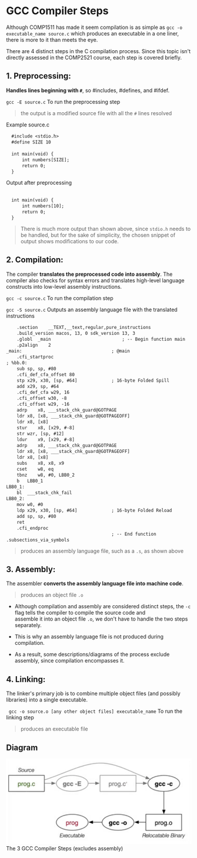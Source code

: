 # GCC Compiler Steps

Although COMP1511 has made it seem compilation is as simple as `gcc -o executable_name source.c` which produces an executable in a one liner, there is more to it than meets the eye.

There are 4 distinct steps in the C compilation process. Since this topic isn't directly assessed in the COMP2521 course, each step is covered briefly. 

## 1. Preprocessing:

   **Handles lines beginning with `#`**, so #includes, #defines, and #ifdef. 

` gcc -E source.c ` To run the preprocessing step

> the output is a modified source file with all the `#` lines resolved

Example source.c
```
  #include <stdio.h>
  #define SIZE 10

  int main(void) {
      int numbers[SIZE];
  	  return 0;
  }
```

Output after preprocessing
```

  int main(void) {
      int numbers[10];
      return 0;
  }

```
> There is much more output than shown above, since `stdio.h` needs to be handled, but for the sake of simplicity, the chosen snippet of output shows modifications to our code.

## 2. Compilation:

   The compiler **translates the preprocessed code into assembly**. The compiler also checks for syntax errors
   and translates high-level language constructs into low-level assembly instructions.

` gcc -c source.c ` To run the compilation step 

` gcc -S source.c ` Outputs an assembly language file with the translated instructions 

```
	.section	__TEXT,__text,regular,pure_instructions
	.build_version macos, 13, 0	sdk_version 13, 3
	.globl	_main                           ; -- Begin function main
	.p2align	2
_main:                                  ; @main
	.cfi_startproc
; %bb.0:
	sub	sp, sp, #80
	.cfi_def_cfa_offset 80
	stp	x29, x30, [sp, #64]             ; 16-byte Folded Spill
	add	x29, sp, #64
	.cfi_def_cfa w29, 16
	.cfi_offset w30, -8
	.cfi_offset w29, -16
	adrp	x8, ___stack_chk_guard@GOTPAGE
	ldr	x8, [x8, ___stack_chk_guard@GOTPAGEOFF]
	ldr	x8, [x8]
	stur	x8, [x29, #-8]
	str	wzr, [sp, #12]
	ldur	x9, [x29, #-8]
	adrp	x8, ___stack_chk_guard@GOTPAGE
	ldr	x8, [x8, ___stack_chk_guard@GOTPAGEOFF]
	ldr	x8, [x8]
	subs	x8, x8, x9
	cset	w8, eq
	tbnz	w8, #0, LBB0_2
	b	LBB0_1
LBB0_1:
	bl	___stack_chk_fail
LBB0_2:
	mov	w0, #0
	ldp	x29, x30, [sp, #64]             ; 16-byte Folded Reload
	add	sp, sp, #80
	ret
	.cfi_endproc
                                        ; -- End function
.subsections_via_symbols

```
> produces an assembly language file, such as a `.s`, as shown above

## 3. Assembly: 

  The assembler **converts the assembly language file into machine code**.

> produces an object file `.o`

- Although compilation and assembly are considered distinct steps, the `-c` flag tells the compiler to compile the source code and      
  assemble it into an object file `.o`, we don't have to handle the two steps separately.

- This is why an assembly language file is not produced during compilation.

- As a result, some descriptions/diagrams of the process exclude assembly, since compilation encompasses it. 

## 4. Linking:

The linker's primary job is to combine multiple object files (and possibly libraries) into a single executable.

` gcc -o source.o [any other object files] executable_name` To run the linking step 

> produces an executable file

## Diagram
![Alt Text](images/3StepsCompiling.png)
The 3 GCC Compiler Steps (excludes assembly)

